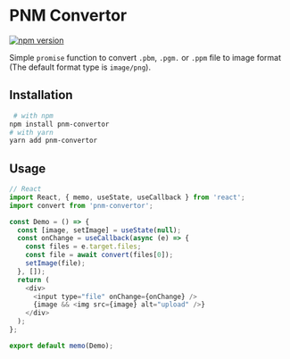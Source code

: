 # PNM Convertor
[![npm version](https://badge.fury.io/js/pnm-convertor.svg)](https://badge.fury.io/js/pnm-convertor)

Simple `promise` function to convert `.pbm`, `.pgm.` or `.ppm` file to image format (The default format type is `image/png`).

## Installation

```bash
 # with npm
npm install pnm-convertor
# with yarn
yarn add pnm-convertor
```

## Usage

```js
// React
import React, { memo, useState, useCallback } from 'react';
import convert from 'pnm-convertor';

const Demo = () => {
  const [image, setImage] = useState(null);
  const onChange = useCallback(async (e) => {
    const files = e.target.files;
    const file = await convert(files[0]);
    setImage(file);
  }, []);
  return (
    <div>
      <input type="file" onChange={onChange} />
      {image && <img src={image} alt="upload" />}
    </div>
  );
};

export default memo(Demo);
```

